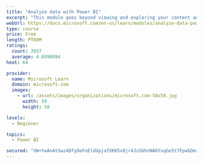 ```yaml
---
title: "Analyze data with Power BI"
excerpt: "This module goes beyond viewing and exploring your content and explains how to interact with it by working with reports and dashboards to uncover and share new business insights."
webUrl: https://docs.microsoft.com/en-us/learn/modules/analyze-data-power-bi/
type: course
price: Free
length: PT60M
ratings:
  count: 3937
  average: 4.6990094
heat: 64

provider:
  name: Microsoft Learn
  domain: microsoft.com
  images:
    - url: /assets/images/organizations/microsoft.com-50x50.jpg
      width: 50
      height: 50

levels:
  - Beginner

topics:
  - Power BI

secured: "VW+YwAnAtSwz4DfyDeFnEldUpjafXKK5v8jr4JcGUhnNA6YxqGe5t7FpwkDmrq1i8PxAf1RGJ8YGWRk5Ej7EzH7mA9qLQlJkotzaYwKe0hvErS1Pm1ayItqH3dPVyNLyRCKLWOWHezbPrcrGXflKxerLLsHtTkT6S/S2Wj65RHS9gj2J9clGDhQCeUzP4G7j1+6MjtOK8PC/8W2+5+Gt0WplIL2n3gU7lu77U+kFN55hWgqNB0mdhhBaMYlupC/F9UNwqt4CA+Bmc0oUGo/Zg9RWntcbpZiWMGJAqSD3Di9Fv1rHH0fYgza6u49MsNbIjB1lc7+5JUgf273i4WaVIXNzg3e93QmGTpl30rXRMGINKTd0KNBxgk1uFADIeogvj8pJw0lYohL2wLAo7jA3Bg==;g8D+pifPGn5MrpLivBkSpw=="
---
```


